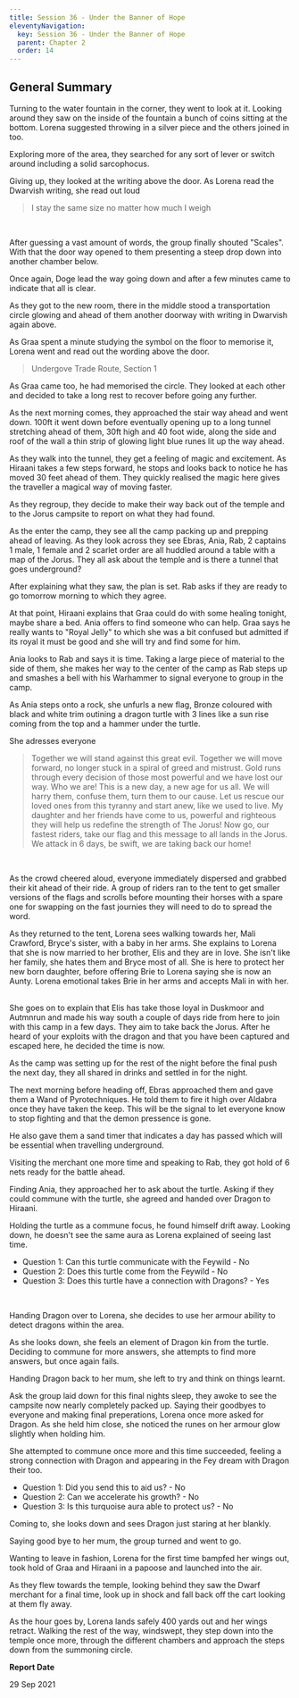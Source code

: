 ```yaml
---
title: Session 36 - Under the Banner of Hope
eleventyNavigation:
  key: Session 36 - Under the Banner of Hope
  parent: Chapter 2
  order: 14
---
```



## General Summary

Turning to the water fountain in the corner, they went to look at it. Looking around they saw on the inside of the fountain a bunch of coins sitting at the bottom. Lorena suggested throwing in a silver piece and the others joined in too.  

 Exploring more of the area, they searched for any sort of lever or switch around including a solid sarcophocus.  

 Giving up, they looked at the writing above the door. As Lorena read the Dwarvish writing, she read out loud  

> I stay the same size no matter how much I weigh

 

 After guessing a vast amount of words, the group finally shouted "Scales". With that the door way opened to them presenting a steep drop down into another chamber below.  

 Once again, Doge lead the way going down and after a few minutes came to indicate that all is clear.  

 As they got to the new room, there in the middle stood a transportation circle glowing and ahead of them another doorway with writing in Dwarvish again above.  

 As Graa spent a minute studying the symbol on the floor to memorise it, Lorena went and read out the wording above the door.  

> Undergove Trade Route, Section 1

As Graa came too, he had memorised the circle. They looked at each other and decided to take a long rest to recover before going any further.  

 As the next morning comes, they approached the stair way ahead and went down. 100ft it went down before eventually opening up to a long tunnel stretching ahead of them, 30ft high and 40 foot wide, along the side and roof of the wall a thin strip of glowing light blue runes lit up the way ahead.  

 As they walk into the tunnel, they get a feeling of magic and excitement. As Hiraani takes a few steps forward, he stops and looks back to notice he has moved 30 feet ahead of them. They quickly realised the magic here gives the traveller a magical way of moving faster.  

 As they regroup, they decide to make their way back out of the temple and to the Jorus campsite to report on what they had found.  

 As the enter the camp, they see all the camp packing up and prepping ahead of leaving. As they look across they see Ebras, Ania, Rab, 2 captains 1 male, 1 female and 2 scarlet order are all huddled around a table with a map of the Jorus. They all ask about the temple and is there a tunnel that goes underground?  

 After explaining what they saw, the plan is set. Rab asks if they are ready to go tomorrow morning to which they agree.  

 At that point, Hiraani explains that Graa could do with some healing tonight, maybe share a bed. Ania offers to find someone who can help. Graa says he really wants to "Royal Jelly" to which she was a bit confused but admitted if its royal it must be good and she will try and find some for him.  

 Ania looks to Rab and says it is time. Taking a large piece of material to the side of them, she makes her way to the center of the camp as Rab steps up and smashes a bell with his Warhammer to signal everyone to group in the camp.  

 As Ania steps onto a rock, she unfurls a new flag, Bronze coloured with black and white trim outining a dragon turtle with 3 lines like a sun rise coming from the top and a hammer under the turtle.  

 She adresses everyone  

> Together we will stand against this great evil. Together we will move forward, no longer stuck in a spiral of greed and mistrust. Gold runs through every decision of those most powerful and we have lost our way. Who we are! This is a new day, a new age for us all. We will harry them, confuse them, turn them to our cause. Let us rescue our loved ones from this tyranny and start anew, like we used to live. My daughter and her friends have come to us, powerful and righteous they will help us redefine the strength of The Jorus! Now go, our fastest riders, take our flag and this message to all lands in the Jorus. We attack in 6 days, be swift, we are taking back our home!

 

 As the crowd cheered aloud, everyone immediately dispersed and grabbed their kit ahead of their ride. A group of riders ran to the tent to get smaller versions of the flags and scrolls before mounting their horses with a spare one for swapping on the fast journies they will need to do to spread the word.  

 As they returned to the tent, Lorena sees walking towards her, Mali Crawford, Bryce's sister, with a baby in her arms. She explains to Lorena that she is now married to her brother, Elis and they are in love. She isn't like her family, she hates them and Bryce most of all. She is here to protect her new born daughter, before offering Brie to Lorena saying she is now an Aunty. Lorena emotional takes Brie in her arms and accepts Mali in with her.  

 She goes on to explain that Elis has take those loyal in Duskmoor and Autmnrun and made his way south a couple of days ride from here to join with this camp in a few days. They aim to take back the Jorus. After he heard of your exploits with the dragon and that you have been captured and escaped here, he decided the time is now.  

 As the camp was setting up for the rest of the night before the final push the next day, they all shared in drinks and settled in for the night.  

 The next morning before heading off, Ebras approached them and gave them a Wand of Pyrotechniques. He told them to fire it high over Aldabra once they have taken the keep. This will be the signal to let everyone know to stop fighting and that the demon pressence is gone.  

 He also gave them a sand timer that indicates a day has passed which will be essential when travelling underground.  

 Visiting the merchant one more time and speaking to Rab, they got hold of 6 nets ready for the battle ahead.  

 Finding Ania, they approached her to ask about the turtle. Asking if they could commune with the turtle, she agreed and handed over Dragon to Hiraani.  

 Holding the turtle as a commune focus, he found himself drift away. Looking down, he doesn't see the same aura as Lorena explained of seeing last time.  

*   Question 1: Can this turtle communicate with the Feywild - No
*   Question 2: Does this turtle come from the Feywild - No
*   Question 3: Does this turtle have a connection with Dragons? - Yes

 

 Handing Dragon over to Lorena, she decides to use her armour ability to detect dragons within the area.  

 As she looks down, she feels an element of Dragon kin from the turtle. Deciding to commune for more answers, she attempts to find more answers, but once again fails.  

 Handing Dragon back to her mum, she left to try and think on things learnt.  

 Ask the group laid down for this final nights sleep, they awoke to see the campsite now nearly completely packed up. Saying their goodbyes to everyone and making final preperations, Lorena once more asked for Dragon. As she held him close, she noticed the runes on her armour glow slightly when holding him.  

 She attempted to commune once more and this time succeeded, feeling a strong connection with Dragon and appearing in the Fey dream with Dragon their too.

*   Question 1: Did you send this to aid us? - No
*   Question 2: Can we accelerate his growth? - No
*   Question 3: Is this turquoise aura able to protect us? - No

Coming to, she looks down and sees Dragon just staring at her blankly.  

 Saying good bye to her mum, the group turned and went to go.  

 Wanting to leave in fashion, Lorena for the first time bampfed her wings out, took hold of Graa and Hiraani in a papoose and launched into the air.  

 As they flew towards the temple, looking behind they saw the Dwarf merchant for a final time, look up in shock and fall back off the cart looking at them fly away.  

 As the hour goes by, Lorena lands safely 400 yards out and her wings retract. Walking the rest of the way, windswept, they step down into the temple once more, through the different chambers and approach the steps down from the summoning circle.

**Report Date**

29 Sep 2021